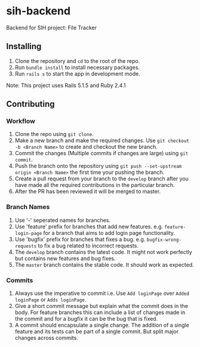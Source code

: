 # sih-backend
Backend for SIH project: File Tracker

## Installing

1. Clone the repository and `cd` to the root of the repo.
2. Run `bundle install` to install necessary packages.
3. Run `rails s` to start the app in development mode.

Note: This project uses Rails 5.1.5 and Ruby 2.4.1

## Contributing

### Workflow

1. Clone the repo using `git clone`.
2. Make a new branch and make the required changes. Use `git checkout -b <Branch Name>` to create and checkout the new branch.
3. Commit the changes (Multiple commits if changes are large) using `git commit`.
4. Push the branch onto the repository using `git push --set-upstream origin <Branch Name>` the first time your pushing the branch.
5. Create a pull request from your branch to the `develop` branch after you have made all the required contributions in the particular branch.
6. After the PR has been reviewed it will be merged to master.

### Branch Names

1. Use '-' seperated names for branches.
2. Use 'feature' prefix for branches that add new features. e.g. `feature-login-page` for a branch that aims to add login page functionality.
3. Use 'bugfix' prefix for branches that fixes a bug. e.g. `bugfix-wrong-requests` to fix a bug related to incorrect requests.
4. The `develop` branch contains the latest code. It might not work perfectly but contains new features and bug fixes.
5. The `master` branch contains the stable code. It should work as expected.

### Commits

1. Always use the imperative to commit i.e. Use `Add loginPage` over `Added loginPage` or `Adds loginPage`.
2. Give a short commit message but explain what the commit does in the body. For feature branches this can include a list of changes made in the commit and for a bugfix it can be the bug that is fixed.
3. A commit should encapsulate a single change. The addition of a single feature and its tests can be part of a single commit. But split major changes across commits.

